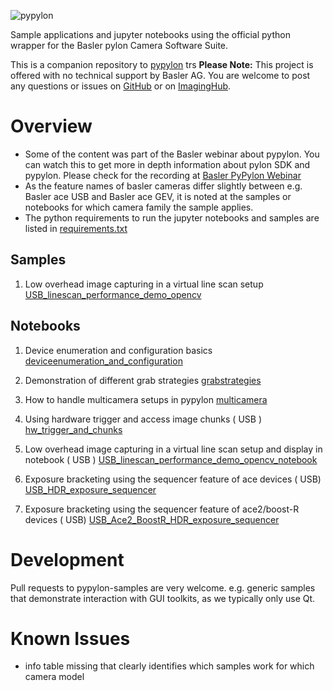 ![pypylon](docs/images/Pypylon_grey_RZ_400px.png "pypylon")

Sample applications and jupyter notebooks using the official python wrapper for the Basler pylon Camera Software Suite.

This is a companion repository to [pypylon](https://github.com/basler/pypylon)
trs
**Please Note:**
This project is offered with no technical support by Basler AG.
You are welcome to post any questions or issues on [GitHub](https://github.com/basler/pypylon-samples) or on [ImagingHub](https://www.imaginghub.com).

# Overview

 * Some of the content was part of the Basler webinar about pypylon. You can watch this to get more in depth information about pylon SDK and pypylon.
 Please check for the recording at [Basler PyPylon Webinar](https://www.baslerweb.com/en/learning/pypylon/)
 * As the feature names of basler cameras differ slightly between e.g. Basler ace USB and Basler ace GEV, it is noted at the samples or notebooks for which camera family the sample applies.
 * The python requirements to run the jupyter notebooks and samples are listed in [requirements.txt](requirements.txt)
 

## Samples

1. Low overhead image capturing in a virtual line scan setup
   [USB_linescan_performance_demo_opencv](samples/USB_linescan_performance_demo_opencv.py)
   

## Notebooks

1. Device enumeration and configuration basics
   [deviceenumeration_and_configuration](notebooks/deviceenumeration_and_configuration.ipynb)
   
2. Demonstration of different grab strategies
   [grabstrategies](notebooks/grabstrategies.ipynb)

3. How to handle multicamera setups in pypylon
   [multicamera](notebooks/multicamera_handling.ipynb)

4. Using hardware trigger and access image chunks ( USB )
   [hw_trigger_and_chunks](notebooks/USB_hardware_trigger_and_chunks.ipynb)

5. Low overhead image capturing in a virtual line scan setup and display in notebook ( USB )
   [USB_linescan_performance_demo_opencv_notebook](notebooks/USB_linescan_performance_demo_opencv.ipynb)

6. Exposure bracketing using the sequencer feature of ace devices ( USB)
   [USB_HDR_exposure_sequencer](notebooks/USB_hdr_exposure_bracketing_using_sequencer.ipynb)

7. Exposure bracketing using the sequencer feature of ace2/boost-R devices ( USB)
   [USB_Ace2_BoostR_HDR_exposure_sequencer](notebooks/Ace2_USB_hdr_exposure_bracketing_using_sequencer.ipynb)


# Development

Pull requests to pypylon-samples are very welcome. 
e.g. generic samples that demonstrate interaction with GUI toolkits, as we typically only use Qt.

# Known Issues
 * info table missing that clearly identifies which samples work for which camera model

